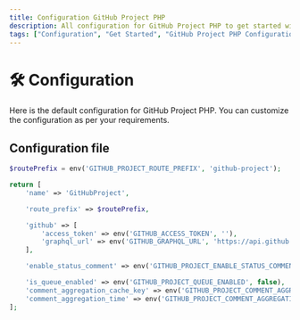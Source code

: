 ```yaml
---
title: Configuration GitHub Project PHP
description: All configuration for GitHub Project PHP to get started with it. Create interactions, set up the environment, and get the package ready for use.
tags: ["Configuration", "Get Started", "GitHub Project PHP Configuration", "Create Interactions", "Environment Setup", "GitHub Project PHP", "GitHub Project PHP Started"]
---
```


<head>
  <meta name="robots" content="index,follow" />
  <meta name="author" content="CSlant" />
  <meta name="generator" content="Docusaurus" />
  <meta name="theme-color" content="#2e8555" />
  
  <link rel="canonical" href="https://docs.cslant.com/github-project-php/getting-started/configuration" />
  
  <meta property="og:title" content="Configuration GitHub Project PHP" />
  <meta property="og:description" content="All configuration for GitHub Project PHP to get started with it. Create interactions, set up the environment, and get the package ready for use." />
  <meta property="og:type" content="article" />
  <meta property="og:url" content="https://docs.cslant.com/github-project-php/getting-started/configuration" />
  <meta property="og:site_name" content="GitHub Project PHP Documentation" />
  <meta property="og:locale" content="en_US" />
  
  <meta name="twitter:card" content="summary_large_image" />
  <meta name="twitter:title" content="Configuration GitHub Project PHP" />
  <meta name="twitter:description" content="All configuration for GitHub Project PHP to get started with it. Create interactions, set up the environment, and get the package ready for use." />
  <meta name="twitter:creator" content="@cslantofficial" />
  <meta name="twitter:site" content="@cslantofficial" />
  
  <meta name="format-detection" content="telephone=no" />
  <meta name="mobile-web-app-capable" content="yes" />
  <meta name="apple-mobile-web-app-capable" content="yes" />
  <meta name="apple-mobile-web-app-status-bar-style" content="default" />
  
  <meta property="article:published_time" content="2025-07-21T00:00:00Z" />
  <meta property="article:modified_time" content="2025-07-21T00:00:00Z" />
  <meta property="article:author" content="CSlant" />
  <meta property="article:section" content="Documentation" />
  
</head>

# 🛠 Configuration

Here is the default configuration for GitHub Project PHP. You can customize the configuration as per your requirements.

## Configuration file

```php title="config/github-project.php"
$routePrefix = env('GITHUB_PROJECT_ROUTE_PREFIX', 'github-project');

return [
    'name' => 'GitHubProject',

    'route_prefix' => $routePrefix,

    'github' => [
        'access_token' => env('GITHUB_ACCESS_TOKEN', ''),
        'graphql_url' => env('GITHUB_GRAPHQL_URL', 'https://api.github.com/graphql'),
    ],

    'enable_status_comment' => env('GITHUB_PROJECT_ENABLE_STATUS_COMMENT', false),

    'is_queue_enabled' => env('GITHUB_PROJECT_QUEUE_ENABLED', false),
    'comment_aggregation_cache_key' => env('GITHUB_PROJECT_COMMENT_AGGREGATION_CACHE_KEY', 'github-project-comment-aggregation'),
    'comment_aggregation_time' => env('GITHUB_PROJECT_COMMENT_AGGREGATION_TIME', 20),
];
```

